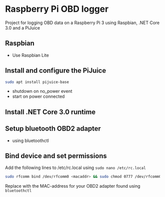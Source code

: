 # Raspberry Pi OBD logger
Project for logging OBD data on a Raspberry Pi 3 using Raspbian, .NET Core 3.0 and a PiJuice

## Raspbian

* Use Raspbian Lite

## Install and configure the PiJuice

```bash
sudo apt install pijuice-base
```

* shutdown on no_power event
* start on power connected

## Install .NET Core 3.0 runtime

## Setup bluetooth OBD2 adapter

* using bluetoothctl

## Bind device and set permissions

Add the following lines to /etc/rc.local using `sudo nano /etc/rc.local`

```bash
sudo rfcomm bind /dev/rfcomm0 <macaddr> && sudo chmod 0777 /dev/rfcomm0
```

Replace <macaddr> with the MAC-address for your OBD2 adapter found using `bluetoothctl`
